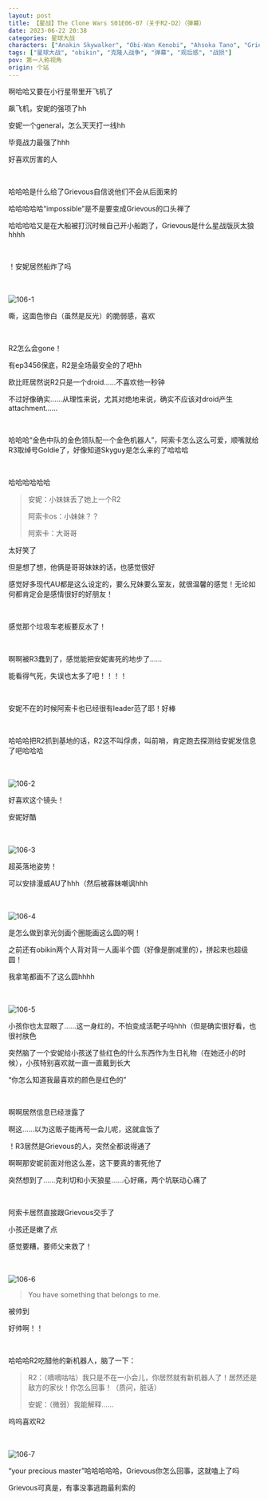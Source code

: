 ```yaml
---
layout: post
title: 【星战】The Clone Wars S01E06-07（关于R2-D2）（弹幕）
date: 2023-06-22 20:38
categories: 星球大战
characters: ["Anakin Skywalker", "Obi-Wan Kenobi", "Ahsoka Tano", "Grievous", "R2-D2"]
tags: ["星球大战", "obikin", "克隆人战争", "弹幕", "观后感", "战损"]
pov: 第一人称视角
origin: 个站
---
```


啊哈哈又要在小行星带里开飞机了

飙飞机，安妮的强项了hh

安妮一个general，怎么天天打一线hh

毕竟战力最强了hhh

好喜欢厉害的人

<br>

哈哈哈是什么给了Grievous自信说他们不会从后面来的

哈哈哈哈哈“impossible”是不是要变成Grievous的口头禅了

哈哈哈哈又是在大船被打沉时候自己开小船跑了，Grievous是什么星战版灰太狼hhhh

<br>

！安妮居然船炸了吗

<br><br>
![106-1](https://raw.githubusercontent.com/junesirius/junesirius.github.io/master/assets/images/Star_Wars/The_Clone_Wars/S01/the-clone-wars-106-1.jpg)

嘶，这面色惨白（虽然是反光）的脆弱感，喜欢

<br>

R2怎么会gone！

有ep3456保底，R2是全场最安全的了吧hh

欧比旺居然说R2只是一个droid……不喜欢他一秒钟

不过好像确实……从理性来说，尤其对绝地来说，确实不应该对droid产生attachment……

<br>

哈哈哈“金色中队的金色领队配一个金色机器人”，阿索卡怎么这么可爱，顺嘴就给R3取绰号Goldie了，好像知道Skyguy是怎么来的了哈哈哈

<br>

哈哈哈哈哈哈

> 安妮：小妹妹丢了她上一个R2
>
> 阿索卡os：小妹妹？？
>
> 阿索卡：大哥哥

太好笑了

但是想了想，他俩是哥哥妹妹的话，也感觉很好

感觉好多现代AU都是这么设定的，要么兄妹要么室友，就很温馨的感觉！无论如何都肯定会是感情很好的好朋友！

<br>

感觉那个垃圾车老板要反水了！

<br>

啊啊被R3蠢到了，感觉能把安妮害死的地步了……

能看得气死，失误也太多了吧！！！！

<br>

安妮不在的时候阿索卡也已经很有leader范了耶！好棒

<br>

哈哈哈把R2抓到基地的话，R2这不叫俘虏，叫前哨，肯定跑去探测给安妮发信息了吧哈哈哈

<br><br>
![106-2](https://raw.githubusercontent.com/junesirius/junesirius.github.io/master/assets/images/Star_Wars/The_Clone_Wars/S01/the-clone-wars-106-2.jpg)

好喜欢这个镜头！

安妮好酷

<br><br>
![106-3](https://raw.githubusercontent.com/junesirius/junesirius.github.io/master/assets/images/Star_Wars/The_Clone_Wars/S01/the-clone-wars-106-3.jpg)

超英落地姿势！

可以安排漫威AU了hhh（然后被寡妹嘲讽hhh

<br><br>
![106-4](https://raw.githubusercontent.com/junesirius/junesirius.github.io/master/assets/images/Star_Wars/The_Clone_Wars/S01/the-clone-wars-106-4.jpg)

是怎么做到拿光剑画个圈能画这么圆的啊！

之前还有obikin两个人背对背一人画半个圆（好像是删减里的），拼起来也超级圆！

我拿笔都画不了这么圆hhhh

<br><br>
![106-5](https://raw.githubusercontent.com/junesirius/junesirius.github.io/master/assets/images/Star_Wars/The_Clone_Wars/S01/the-clone-wars-106-5.jpg)

小孩你也太显眼了……这一身红的，不怕变成活靶子吗hhh（但是确实很好看，也很衬肤色

突然脑了一个安妮给小孩送了些红色的什么东西作为生日礼物（在她还小的时候），小孩特别喜欢就一直一直戴到长大

“你怎么知道我最喜欢的颜色是红色的”

<br>

啊啊居然信息已经泄露了

啊这……以为这贩子能再苟一会儿呢，这就盒饭了

！R3居然是Grievous的人，突然全都说得通了

啊啊那安妮前面对他这么差，这下要真的害死他了

突然想到了……克利切和小天狼星……心好痛，两个坑联动心痛了

<br>

阿索卡居然直接跟Grievous交手了

小孩还是嫩了点

感觉要糟，要师父来救了！

<br><br>
![106-6](https://raw.githubusercontent.com/junesirius/junesirius.github.io/master/assets/images/Star_Wars/The_Clone_Wars/S01/the-clone-wars-106-6.jpg)

> You have something that belongs to me.

被帅到

好帅啊！！

<br>

哈哈哈R2吃醋他的新机器人，脑了一下：

> R2：（嘀嘀咕咕）我只是不在一小会儿，你居然就有新机器人了！居然还是敌方的家伙！你怎么回事！（质问，脏话）
>
> 安妮：（微弱）我能解释……

呜呜喜欢R2

<br><br>
![106-7](https://raw.githubusercontent.com/junesirius/junesirius.github.io/master/assets/images/Star_Wars/The_Clone_Wars/S01/the-clone-wars-106-7.jpg)

“your precious master”哈哈哈哈哈，Grievous你怎么回事，这就嗑上了吗

Grievous可真是，有事没事逃跑最利索的
